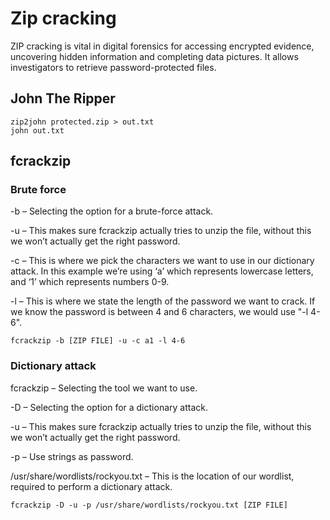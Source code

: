 # Zip cracking

ZIP cracking is vital in digital forensics for accessing encrypted evidence, uncovering hidden information and completing data pictures. It allows investigators to retrieve password-protected files.


## John The Ripper

```
zip2john protected.zip > out.txt
john out.txt
```


## fcrackzip


### Brute force
-b – Selecting the option for a brute-force attack.

-u – This makes sure fcrackzip actually tries to unzip the file, without this we won’t actually get the right password.

-c – This is where we pick the characters we want to use in our dictionary attack. In this example we’re using ‘a’ which represents lowercase letters, and ‘1’ which represents numbers 0-9.

-l – This is where we state the length of the password we want to crack. If we know the password is between 4 and 6 characters, we would use "-l 4-6".

```
fcrackzip -b [ZIP FILE] -u -c a1 -l 4-6
```


### Dictionary attack
fcrackzip – Selecting the tool we want to use.

-D – Selecting the option for a dictionary attack.

-u – This makes sure fcrackzip actually tries to unzip the file, without this we won’t actually get the right password.

-p – Use strings as password.

/usr/share/wordlists/rockyou.txt – This is the location of our wordlist, required to perform a dictionary attack.

```
fcrackzip -D -u -p /usr/share/wordlists/rockyou.txt [ZIP FILE]
```
